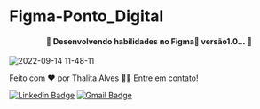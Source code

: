 # Figma-Ponto_Digital
<h4 align="center"> 
	🚧  Desenvolvendo habilidades no Figma🚀 versão1.0...  🚧
</h4>

![2022-09-14 11-48-11](https://user-images.githubusercontent.com/73598764/190190003-4f2525ac-bc8b-441b-a0b7-f471dd2cc0dc.gif)

Feito com ❤️ por Thalita Alves 👋🏽 Entre em contato!

[![Linkedin Badge](https://img.shields.io/badge/-Thalita-blue?style=flat-square&logo=Linkedin&logoColor=white&link=https://www.linkedin.com/in/thalita-alves-desenvolvedora/)](https://www.linkedin.com/in/thalita-alves-desenvolvedora/) 
[![Gmail Badge](https://img.shields.io/badge/-thalitaalves783@outlook.com-c14438?style=flat-square&logo=Outlook&logoColor=white&link=mailto:thalitaalves783@outlook.com)](thalitaalves783@outlook.com)

